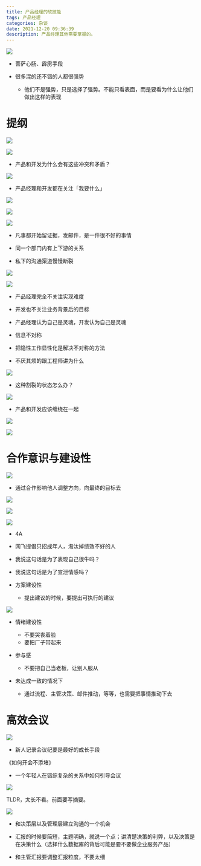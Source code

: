 ```yaml
---
title: 产品经理的软技能
tags: 产品经理
categories: 杂谈
date: 2021-12-20 09:36:39
description: 产品经理其他需要掌握的。
---
```


![](https://s3plus.meituan.net/v1/mss_f32142e8d47149129e9550e929704625/yzz-test-image/20211220101107)

- 菩萨心肠、霹雳手段
- 很多混的还不错的人都很强势

  - 他们不是强势，只是选择了强势。不能只看表面，而是要看为什么让他们做出这样的表现

# 提纲

![](https://s3plus.meituan.net/v1/mss_f32142e8d47149129e9550e929704625/yzz-test-image/20211220101107)

![](https://s3plus.meituan.net/v1/mss_f32142e8d47149129e9550e929704625/yzz-test-image/20211220101107)

- 产品和开发为什么会有这些冲突和矛盾？

![](https://s3plus.meituan.net/v1/mss_f32142e8d47149129e9550e929704625/yzz-test-image/20211220101107)

- 产品经理和开发都在关注「我要什么」

![](https://s3plus.meituan.net/v1/mss_f32142e8d47149129e9550e929704625/yzz-test-image/20211220101107)

![](https://s3plus.meituan.net/v1/mss_f32142e8d47149129e9550e929704625/yzz-test-image/20211220101107)

![](https://s3plus.meituan.net/v1/mss_f32142e8d47149129e9550e929704625/yzz-test-image/20211220101107)

- 凡事都开始留证据，发邮件，是一件很不好的事情
- 同一个部门内有上下游的关系

- 私下的沟通渠道慢慢断裂

![](https://s3plus.meituan.net/v1/mss_f32142e8d47149129e9550e929704625/yzz-test-image/20211220101107)

![](https://s3plus.meituan.net/v1/mss_f32142e8d47149129e9550e929704625/yzz-test-image/20211220101107)

- 产品经理完全不关注实现难度
- 开发也不关注业务背景后的目标

- 产品经理认为自己是灵魂，开发认为自己是灵魂
- 信息不对称

- 把隐性工作显性化是解决不对称的方法
- 不厌其烦的跟工程师讲为什么

![](https://s3plus.meituan.net/v1/mss_f32142e8d47149129e9550e929704625/yzz-test-image/20211220101122)

- 这种割裂的状态怎么办？

![](https://s3plus.meituan.net/v1/mss_f32142e8d47149129e9550e929704625/yzz-test-image/20211220101128)

- 产品和开发应该缠绕在一起

![](https://s3plus.meituan.net/v1/mss_f32142e8d47149129e9550e929704625/yzz-test-image/20211220101133)

![](https://s3plus.meituan.net/v1/mss_f32142e8d47149129e9550e929704625/yzz-test-image/20211220101138)

# 合作意识与建设性

![](https://s3plus.meituan.net/v1/mss_f32142e8d47149129e9550e929704625/yzz-test-image/20211220101143)

- 通过合作影响他人调整方向，向最终的目标去

![](https://s3plus.meituan.net/v1/mss_f32142e8d47149129e9550e929704625/yzz-test-image/20211220101148)

![](https://s3plus.meituan.net/v1/mss_f32142e8d47149129e9550e929704625/yzz-test-image/20211220101152)

![](https://s3plus.meituan.net/v1/mss_f32142e8d47149129e9550e929704625/yzz-test-image/20211220101157)

- 4A
- 网飞提倡只招成年人，淘汰掉绩效不好的人

- 我说这句话是为了表现自己很牛吗？
- 我说这句话是为了宣泄情感吗？

- 方案建设性

  - 提出建议的时候，要提出可执行的建议

![](https://s3plus.meituan.net/v1/mss_f32142e8d47149129e9550e929704625/yzz-test-image/20211220101203)

- 情绪建设性

  - 不要哭丧着脸
  - 要把厂子带起来

- 参与感

  - 不要把自己当老板，让别人服从

- 未达成一致的情况下

  - 通过流程、主管决策、邮件推动，等等，也需要把事情推动下去

# 高效会议

![](https://s3plus.meituan.net/v1/mss_f32142e8d47149129e9550e929704625/yzz-test-image/20211220101209)

- 新人记录会议纪要是最好的成长手段

《如何开会不添堵》

- 一个年轻人在错综复杂的关系中如何引导会议

![](https://s3plus.meituan.net/v1/mss_f32142e8d47149129e9550e929704625/yzz-test-image/20211220101213)



TLDR，太长不看。前面要写摘要。

![](https://s3plus.meituan.net/v1/mss_f32142e8d47149129e9550e929704625/yzz-test-image/20211220101220)

- 和决策层以及管理层建立沟通的一个机会
- 汇报的时候要简短，主题明确，就说一个点；讲清楚决策的利弊，以及决策是在决策什么（选择什么数据库的背后可能是要不要做企业服务产品）

- 和主管汇报要调整汇报粒度，不要太细
